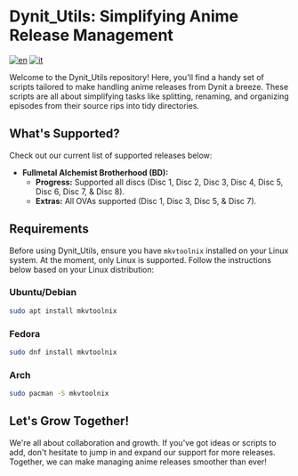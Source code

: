 # Dynit_Utils: Simplifying Anime Release Management

[![en](https://img.shields.io/badge/lang-en-red.svg)](https://github.com/GalacticSage/dynit_utils/blob/main/README.md)
[![it](https://img.shields.io/badge/lang-it-green.svg)](https://github.com/GalacticSage/dynit_utils/blob/main/README.it.md)

Welcome to the Dynit_Utils repository! Here, you'll find a handy set of scripts tailored to make handling anime releases from Dynit a breeze. These scripts are all about simplifying tasks like splitting, renaming, and organizing episodes from their source rips into tidy directories.

## What's Supported?

Check out our current list of supported releases below:

- **Fullmetal Alchemist Brotherhood (BD):** 
  - **Progress:** Supported all discs (Disc 1, Disc 2, Disc 3, Disc 4, Disc 5, Disc 6, Disc 7, & Disc 8).
  - **Extras:** All OVAs supported (Disc 1, Disc 3, Disc 5, & Disc 7).

## Requirements

Before using Dynit_Utils, ensure you have `mkvtoolnix` installed on your Linux system. At the moment, only Linux is supported. Follow the instructions below based on your Linux distribution:

### Ubuntu/Debian

```bash
sudo apt install mkvtoolnix
```
### Fedora
```bash
sudo dnf install mkvtoolnix
```
### Arch
```bash
sudo pacman -S mkvtoolnix
```

## Let's Grow Together!

We're all about collaboration and growth. If you've got ideas or scripts to add, don't hesitate to jump in and expand our support for more releases. Together, we can make managing anime releases smoother than ever!